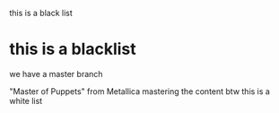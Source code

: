 this is a black list

this is a blacklist
====

we have a master branch

"Master of Puppets" from Metallica
mastering the content
btw this is a white list
